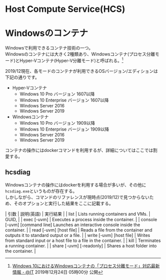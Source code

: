 # Host Compute Service(HCS)
# Windowsのコンテナ
Windowsで利用できるコンテナ技術の一つ。  
Windowsのコンテナには大きく2種類あり、Windowsコンテナ(プロセス分離モード)とHyper-Vコンテナ(Hyper-V分離モード)と呼ばれる。[^1]  

2019/12現在、各モードのコンテナが利用できるOSバージョン/エディションは下記の通りです。  

* Hyper-Vコンテナ
	* Windows 10 Pro バージョン 1607以降
	* Windows 10 Enterprise バージョン 1607以降
	* Windows Server 2016
	* Windows Server 2019
* Windowsコンテナ
	* Windows 10 Pro バージョン 1909以降
	* Windows 10 Enterprise バージョン 1909以降
	* Windows Server 2016
	* Windows Server 2019

コンテナの操作にはdockerコマンドを利用するが、詳細についてはここでは割愛する。

## hcsdiag
Windowsコンテナの操作にはdockerを利用する場合が多いが、その他に`hcsdiag.exe`というものが存在する。  
しかしながら、コマンドのリファレンスが現時点(2019/12)で見つからないため、そのオプションと実行した結果をここに記載する。  

| 引数 | 説明(英語) | 実行結果 |
| list | Lists running containers and VMs. | GUID, |
| exec [-uvm] <GUID> | Executes a process inside the container. |
| console [-uvm] [command line] Launches an interactive console inside the container. |
| read [-uvm] [host file] | Reads a file from the container and outputs it to standard output or a file. |
| write [-uvm] [host file] | Writes from standard input or a host file to a file in the container. |
| kill <GUID> | Terminates a running container. | 
| share [-uvm] [-readonly] <GUID> | Shares a host folder into the container. |

[^1]: [Windows 10におけるWindowsコンテナの「プロセス分離モード」対応最新情報 - @IT](https://www.atmarkit.co.jp/ait/articles/1912/24/news011.html) 2019年12月24日 05時00分 公開
